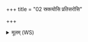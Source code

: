+++
title = "02 स्रक्त्योसि प्रतिसरोसि"

+++
<details><summary>मूलम् (WS)</summary>

स्रक्त्योसि प्रतिसरोसि पुनःसरोसि प्रत्यभिचरणोसि।  
आप्नुहि श्रेयांसमति समं क्राम ॥ २ ॥
</details>